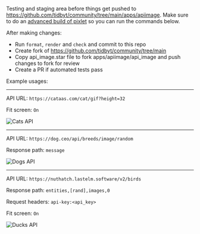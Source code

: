 Testing and staging area before things get pushed to https://github.com/tidbyt/community/tree/main/apps/apiimage. Make sure to do an [advanced build of pixlet](https://tidbyt.dev/docs/build/advanced-installation) so you can run the commands below.

After making changes:

* Run ```format```, ```render``` and ```check``` and commit to this repo
* Create fork of https://github.com/tidbyt/community/tree/main
* Copy api_image.star file to fork apps/apiimage/api_image and push changes to fork for review
* Create a PR if automated tests pass

Example usages:

-----

API URL: ```https://cataas.com/cat/gif?height=32```

Fit screen: ```On```

![Cats API](https://michaelyagi.github.io/images/api_image_1.gif)

-----

API URL: ```https://dog.ceo/api/breeds/image/random```

Response path: ```message```

![Dogs API](https://michaelyagi.github.io/images/api_image_2.gif)

-----

API URL: ```https://nuthatch.lastelm.software/v2/birds```

Response path: ```entities,[rand],images,0```

Request headers: ```api-key:<api_key>```

Fit screen: ```On```

![Ducks API](https://michaelyagi.github.io/images/api_image_3.gif)
